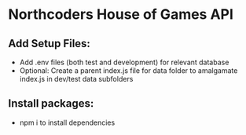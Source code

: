 # Northcoders House of Games API

## Add Setup Files:

- Add .env files (both test and development) for relevant database
- Optional: Create a parent index.js file for data folder to amalgamate index.js in dev/test data subfolders

## Install packages:

- npm i to install dependencies
